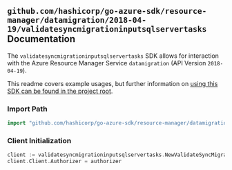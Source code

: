 
## `github.com/hashicorp/go-azure-sdk/resource-manager/datamigration/2018-04-19/validatesyncmigrationinputsqlservertasks` Documentation

The `validatesyncmigrationinputsqlservertasks` SDK allows for interaction with the Azure Resource Manager Service `datamigration` (API Version `2018-04-19`).

This readme covers example usages, but further information on [using this SDK can be found in the project root](https://github.com/hashicorp/go-azure-sdk/tree/main/docs).

### Import Path

```go
import "github.com/hashicorp/go-azure-sdk/resource-manager/datamigration/2018-04-19/validatesyncmigrationinputsqlservertasks"
```


### Client Initialization

```go
client := validatesyncmigrationinputsqlservertasks.NewValidateSyncMigrationInputSqlServerTasksClientWithBaseURI("https://management.azure.com")
client.Client.Authorizer = authorizer
```

